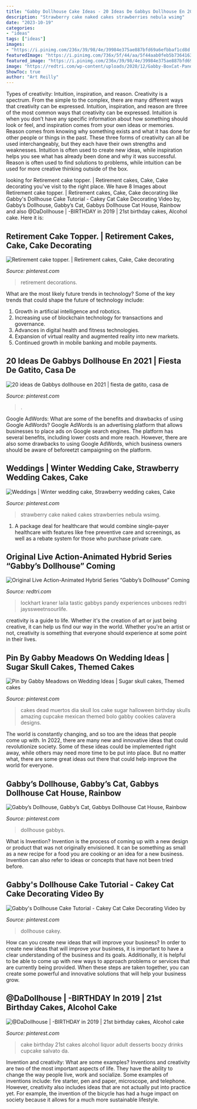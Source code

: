 ```yaml
---
title: "Gabby Dollhouse Cake Ideas - 20 Ideas De Gabbys Dollhouse En 2021"
description: "Strawberry cake naked cakes strawberries nebula wsimg"
date: "2023-10-19"
categories:
- "ideas"
tags: ["ideas"]
images:
- "https://i.pinimg.com/236x/39/98/4e/39984e375ae887bfd69a6efbbaf1cd8d.jpg"
featuredImage: "https://i.pinimg.com/736x/5f/44/aa/5f44aab0feb5b7364163816d4daec920.jpg"
featured_image: "https://i.pinimg.com/236x/39/98/4e/39984e375ae887bfd69a6efbbaf1cd8d.jpg"
image: "https://redtri.com/wp-content/uploads/2020/12/Gabby-BoxCat-Pandy.jpg"
ShowToc: true
author: "Art Reilly"
---
```



Types of creativity: Intuition, inspiration, and reason.
Creativity is a spectrum. From the simple to the complex, there are many different ways that creativity can be expressed. Intuition, inspiration, and reason are three of the most common ways that creativity can be expressed. Intuition is when you don’t have any specific information about how something should look or feel, and inspiration comes from your own ideas or memories. Reason comes from knowing why something exists and what it has done for other people or things in the past. These three forms of creativity can all be used interchangeably, but they each have their own strengths and weaknesses. Intuition is often used to create new ideas, while inspiration helps you see what has already been done and why it was successful. Reason is often used to find solutions to problems, while intuition can be used for more creative thinking outside of the box.

	

		
looking for Retirement cake topper. | Retirement cakes, Cake, Cake decorating you've visit to the right place. We have 8 Images about Retirement cake topper. | Retirement cakes, Cake, Cake decorating like Gabby&#039;s Dollhouse Cake Tutorial - Cakey Cat Cake Decorating Video by, Gabby’s Dollhouse, Gabby’s Cat, Gabbys Dollhouse Cat House, Rainbow and also @DaDollhouse | -BIRTHDAY in 2019 | 21st birthday cakes, Alcohol cake. Here it is:
		
    
## Retirement Cake Topper. | Retirement Cakes, Cake, Cake Decorating

<img loading=lazy src="https://i.pinimg.com/originals/78/0c/de/780cdeeb5d9498a92dccf51f411dcb9a.jpg" onerror="this.onerror=null;this.src='https://tse2.mm.bing.net/th?id=OIP.HndrNSb-4TWM7JuepsXzbQHaJ6&amp;pid=15.1';" alt="Retirement cake topper. | Retirement cakes, Cake, Cake decorating">

_Source: pinterest.com_

>retirement decorations. 

	

What are the most likely future trends in technology?
Some of the key trends that could shape the future of technology include: 
1. Growth in artificial intelligence and robotics. 
2. Increasing use of blockchain technology for transactions and governance. 
3. Advances in digital health and fitness technologies. 
4. Expansion of virtual reality and augmented reality into new markets. 
5. Continued growth in mobile banking and mobile payments.

    
## 20 Ideas De Gabbys Dollhouse En 2021 | Fiesta De Gatito, Casa De

<img loading=lazy src="https://i.pinimg.com/236x/39/98/4e/39984e375ae887bfd69a6efbbaf1cd8d.jpg" onerror="this.onerror=null;this.src='https://tse2.mm.bing.net/th?id=OIP.F3HYeK7hrGX-rlDByf7STAAAAA&amp;pid=15.1';" alt="20 ideas de Gabbys dollhouse en 2021 | fiesta de gatito, casa de">

_Source: pinterest.com_

>. 

	

Google AdWords: What are some of the benefits and drawbacks of using Google AdWords?
Google AdWords is an advertising platform that allows businesses to place ads on Google search engines. The platform has several benefits, including lower costs and more reach. However, there are also some drawbacks to using Google AdWords, which business owners should be aware of beforeetzt campaigning on the platform.

    
## Weddings | Winter Wedding Cake, Strawberry Wedding Cakes, Cake

<img loading=lazy src="https://i.pinimg.com/originals/4f/ee/15/4fee15ba3c874e8d3c0b580da13c6661.jpg" onerror="this.onerror=null;this.src='https://tse2.mm.bing.net/th?id=OIP.d2XoQH-jYNEqyP7NAolZggHaJP&amp;pid=15.1';" alt="Weddings | Winter wedding cake, Strawberry wedding cakes, Cake">

_Source: pinterest.com_

>strawberry cake naked cakes strawberries nebula wsimg. 

	

1) A package deal for healthcare that would combine single-payer healthcare with features like free preventive care and screenings, as well as a rebate system for those who purchase private care.

    
## Original Live Action-Animated Hybrid Series “Gabby’s Dollhouse” Coming

<img loading=lazy src="https://redtri.com/wp-content/uploads/2020/12/Gabby-BoxCat-Pandy.jpg" onerror="this.onerror=null;this.src='https://tse2.mm.bing.net/th?id=OIP.bhVZoXKEgsUf-bIwhwdCRwHaEK&amp;pid=15.1';" alt="Original Live Action-Animated Hybrid Series “Gabby’s Dollhouse” Coming">

_Source: redtri.com_

>lockhart kraner laila tastic gabbys pandy experiences unboxes redtri jayssweetnsourlife. 

	

creativity is a guide to life. Whether it's the creation of art or just being creative, it can help us find our way in the world. Whether you're an artist or not, creativity is something that everyone should experience at some point in their lives.

    
## Pin By Gabby Meadows On Wedding Ideas | Sugar Skull Cakes, Themed Cakes

<img loading=lazy src="https://i.pinimg.com/originals/96/ae/ae/96aeae0e30447ae99f77ef6fb3c6ed6c.jpg" onerror="this.onerror=null;this.src='https://tse3.mm.bing.net/th?id=OIP.ch7JL779aaXjAqyz3GiJcQHaJ4&amp;pid=15.1';" alt="Pin by Gabby Meadows on Wedding Ideas | Sugar skull cakes, Themed cakes">

_Source: pinterest.com_

>cakes dead muertos dia skull los cake sugar halloween birthday skulls amazing cupcake mexican themed bolo gabby cookies calavera designs. 

	

The world is constantly changing, and so too are the ideas that people come up with. In 2022, there are many new and innovative ideas that could revolutionize society. Some of these ideas could be implemented right away, while others may need more time to be put into place. But no matter what, there are some great ideas out there that could help improve the world for everyone.

    
## Gabby’s Dollhouse, Gabby’s Cat, Gabbys Dollhouse Cat House, Rainbow

<img loading=lazy src="https://i.pinimg.com/736x/5f/44/aa/5f44aab0feb5b7364163816d4daec920.jpg" onerror="this.onerror=null;this.src='https://tse2.mm.bing.net/th?id=OIP.6faalq4_YRXS-MIqz32bGwHaJ3&amp;pid=15.1';" alt="Gabby’s Dollhouse, Gabby’s Cat, Gabbys Dollhouse Cat House, Rainbow">

_Source: pinterest.com_

>dollhouse gabbys. 

	

What is Invention?
Invention is the process of coming up with a new design or product that was not originally envisioned. It can be something as small as a new recipe for a food you are cooking or an idea for a new business. Invention can also refer to ideas or concepts that have not been tried before.

    
## Gabby&#039;s Dollhouse Cake Tutorial - Cakey Cat Cake Decorating Video By

<img loading=lazy src="https://i.pinimg.com/736x/52/4a/8c/524a8c7e20e474d031ba6b173d24978b.jpg" onerror="this.onerror=null;this.src='https://tse4.mm.bing.net/th?id=OIP.o1smJi3iKTfFgl-Q2-DP7gHaLH&amp;pid=15.1';" alt="Gabby&#039;s Dollhouse Cake Tutorial - Cakey Cat Cake Decorating Video by">

_Source: pinterest.com_

>dollhouse cakey. 

	

How can you create new ideas that will improve your business?
In order to create new ideas that will improve your business, it is important to have a clear understanding of the business and its goals. Additionally, it is helpful to be able to come up with new ways to approach problems or services that are currently being provided. When these steps are taken together, you can create some powerful and innovative solutions that will help your business grow.

    
## @DaDollhouse | -BIRTHDAY In 2019 | 21st Birthday Cakes, Alcohol Cake

<img loading=lazy src="https://i.pinimg.com/736x/1c/d1/af/1cd1af0f03e5e2674a22e899fecb37f8.jpg?b=t" onerror="this.onerror=null;this.src='https://tse4.mm.bing.net/th?id=OIP.VHbTXrUohCpbB9YfFO0qbAHaJx&amp;pid=15.1';" alt="@DaDollhouse | -BIRTHDAY in 2019 | 21st birthday cakes, Alcohol cake">

_Source: pinterest.com_

>cake birthday 21st cakes alcohol liquor adult desserts boozy drinks cupcake salvato da. 

	

Invention and creativity: What are some examples?
Inventions and creativity are two of the most important aspects of life. They have the ability to change the way people live, work and socialize. Some examples of inventions include: fire starter, pen and paper, microscope, and telephone. However, creativity also includes ideas that are not actually put into practice yet. For example, the invention of the bicycle has had a huge impact on society because it allows for a much more sustainable lifestyle.

